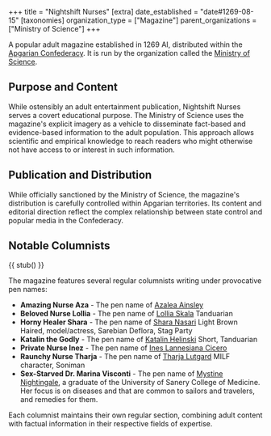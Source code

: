 +++
title = "Nightshift Nurses"
[extra]
date_established = "date#1269-08-15"
[taxonomies]
organization_type = ["Magazine"]
parent_organizations = ["Ministry of Science"]
+++


A popular adult magazine established in 1269 AI, distributed within the
[Apgarian Confederacy](@/locations/apgar.md). It is run by the organization
called the [Ministry of Science](@/organizations/ministry-of-science.md).

## Purpose and Content

While ostensibly an adult entertainment publication, Nightshift Nurses serves a
covert educational purpose. The Ministry of Science uses the magazine's explicit
imagery as a vehicle to disseminate fact-based and evidence-based information to
the adult population. This approach allows scientific and empirical knowledge to
reach readers who might otherwise not have access to or interest in such
information.

## Publication and Distribution

While officially sanctioned by the Ministry of Science, the magazine's
distribution is carefully controlled within Apgarian territories. Its content
and editorial direction reflect the complex relationship between state control
and popular media in the Confederacy.

## Notable Columnists

{{ stub() }}

The magazine features several regular columnists writing under provocative pen
names:

- **Amazing Nurse Aza** - The pen name of
  [Azalea Ainsley](@/characters/azalea-ainsley.md)
- **Beloved Nurse Lollia** - The pen name of
  [Lollia Skala](@/characters/lollia-skala.md)
  Tanduarian
- **Horny Healer Shara** - The pen name of
  [Shara Nasari](@/characters/shara-nasari.md)
  Light Brown Haired, model/actress, Sarebian
  Deflora, Stag Party
- **Katalin the Godly** - The pen name of
  [Katalin Helinski](@/characters/katalin-helinski.md)
  Short, Tanduarian
- **Private Nurse Inez** - The pen name of
  [Ines Lannesiana Cicero](@/characters/ines-lannesiana-cicero.md)
- **Raunchy Nurse Tharja** - The pen name of
  [Tharja Lutgard](@/characters/tharja-lutgard.md)
  MILF character, Soniman
- **Sex-Starved Dr. Marina Visconti** - The pen name of
  [Mystine Nightingale](@/characters/mystine-nightingale.md), a graduate of the
  University of Sanery College of Medicine. Her focus is on diseases and that are
  common to sailors and travelers, and remedies for them.

Each columnist maintains their own regular section, combining adult content with
factual information in their respective fields of expertise.

